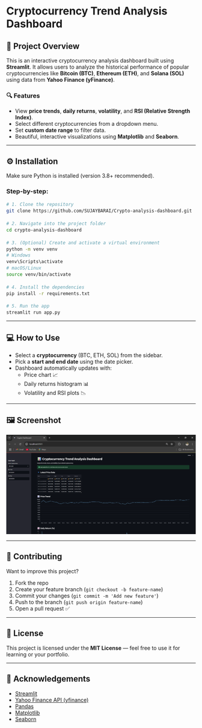 # Cryptocurrency Trend Analysis Dashboard

## 📌 Project Overview

This is an interactive cryptocurrency analysis dashboard built using **Streamlit**. It allows users to analyze the historical performance of popular cryptocurrencies like **Bitcoin (BTC)**, **Ethereum (ETH)**, and **Solana (SOL)** using data from **Yahoo Finance (yFinance)**.

### 🔍 Features
- View **price trends**, **daily returns**, **volatility**, and **RSI (Relative Strength Index)**.
- Select different cryptocurrencies from a dropdown menu.
- Set **custom date range** to filter data.
- Beautiful, interactive visualizations using **Matplotlib** and **Seaborn**.

---

## ⚙️ Installation

Make sure Python is installed (version 3.8+ recommended).

### Step-by-step:

```bash
# 1. Clone the repository
git clone https://github.com/SUJAYBARAI/Crypto-analysis-dashboard.git

# 2. Navigate into the project folder
cd crypto-analysis-dashboard

# 3. (Optional) Create and activate a virtual environment
python -m venv venv
# Windows
venv\Scripts\activate
# macOS/Linux
source venv/bin/activate

# 4. Install the dependencies
pip install -r requirements.txt

# 5. Run the app
streamlit run app.py
```

---

## 💻 How to Use

- Select a **cryptocurrency** (BTC, ETH, SOL) from the sidebar.
- Pick a **start and end date** using the date picker.
- Dashboard automatically updates with:
  - Price chart 📈
  - Daily returns histogram 📊
  - Volatility and RSI plots 📉

---

## 🖼️ Screenshot

![Dashboard Preview](https://github.com/SUJAYBARAI/Crypto-analysis-dashboard/blob/main/Screenshot.png)

---

## 🤝 Contributing

Want to improve this project?

1. Fork the repo  
2. Create your feature branch (`git checkout -b feature-name`)  
3. Commit your changes (`git commit -m 'Add new feature'`)  
4. Push to the branch (`git push origin feature-name`)  
5. Open a pull request ✅

---

## 📄 License

This project is licensed under the **MIT License** — feel free to use it for learning or your portfolio.

---

## 🙏 Acknowledgements

- [Streamlit](https://streamlit.io/)
- [Yahoo Finance API (yfinance)](https://pypi.org/project/yfinance/)
- [Pandas](https://pandas.pydata.org/)
- [Matplotlib](https://matplotlib.org/)
- [Seaborn](https://seaborn.pydata.org/)
